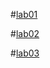 #[lab01](https://github.com/Sanath34/aiml/blob/main/AIML_LAB_01.ipynb)

#[lab02](https://github.com/Sanath34/aiml/blob/main/Lab02_AIML_.ipynb)

#[lab03](https://github.com/Sanath34/aiml/blob/main/Lab3_AIML.ipynb)
